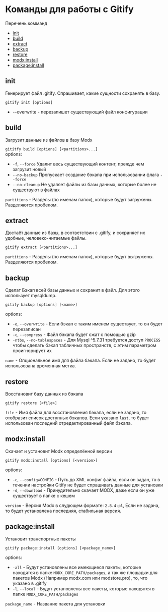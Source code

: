 # Команды для работы с Gitify

Перечень комманд

* [init](#init)
* [build](#build)
* [extract](#extract)
* [backup](#backup)
* [restore](#restore)
* [modx:install](#modx:install)
* [package:install](#package:install)

## init

Генерирует файл .gitify. Спрашивает, какие сущности сохранять в базу.

`gitify init [options]`     
- --overwrite - перезапишет существующий файл конфигурации

## build

Загрузит данные из файлов в базу Modx

`gititfy build [options] [<partitions>...]`       
options:     
- `-f`, `--force` Удалит весь существующий контент, прежде чем загрузит новый
- `--no-backup` Пропускает создание бэкапа при использовании флага `--force`
- `--no-cleanup`  Не удаляет файлы из базы данных, которые более не существуют в файлах

`partitions` - Разделы (по именам папок), которые будут загружены. Разделяются пробелом.


## extract

Достаёт данные из базы, в соответствии с .gitify, и сохраняет их удобные, человеко-читаемые файлы.

`gitify extract [<partitions>...]`       

`partitions` - Разделы (по именам папок), которые будут выгружены. Разделяются пробелом.

## backup

Сделат Бэкап всей базы данных и сохранит в файл. Для этого использует mysqldump.

`gitify backup [options] [<name>]`

options: 
- `-o`, `--overwrite` - Если бэкап с таким именем существует, то он будет перезаписан
- `-c`, `--compress` - Файл бэкапа будет сжат с помощью gzip
- `-ntbs`, `--no-tablespaces` - Для Mysql ^5.7.31 требуется доступ `PROCESS` чтобы сделать бэкап табличных пространств, с этим параметром проигнорирует их

`name` - Опциональное имя для файла бэкапа. Если не задано, то будет использована временная метка.

## restore

Восстановит базу данных из бэкапа

`gitify restore [<file>]`

`file` - Имя файла для восстановления бэкапа, если не задано, то отобразит список доступных бэкапов. Если указано `last`, то будет использован последний отредактированный файл бэкапа.

## modx:install

Скачает и установит Modx определённой версии

`gitify modx:install [options] [<version>]`

options:
- `-c`, `--config=CONFIG` - Путь до XML конфиг файла, если он задан, то в течении настройки Gitify не будет спрашивать данные для установки
- `-d`, `--download` - Принудительно скачает MODX, даже если он уже существует в папке с кешем

`version` - Версия Modx в слудющем формате: `2.8.4-pl`, Если не задана, то будет установлена последняя, стабильная версия.

## package:install

Установит транспортные пакеты

`gitify package:install [options] [<package_name>]`

options:
- `-all` -  Будут установлены все имеющиеся пакеты, которые находятся в папке `MODX_CORE_PATH/packages`, а так же площадки для пакетов Modx (Например modx.com или modstore.pro), то, что указано в .gitify
- `-l`, `--local` - Будут установлены все пакеты, которые находятся в папке `MODX_CORE_PATH/packages`

`package_name` - Название пакета для установки